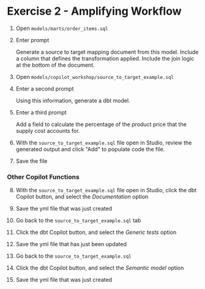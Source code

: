 # Exercise 2 - Amplifying Workflow

1. Open `models/marts/order_items.sql`
   
2. Enter prompt
<ul>Generate a source to target mapping document from this model. 
   Include a column that defines the transformation applied. 
   Include the join logic at the bottom of the document.</ul>

3. Open `models/copilot_workshop/source_to_target_example.sql`
   
4. Enter a second prompt
<ul>Using this information, generate a dbt model.</ul>

5. Enter a third prompt
<ul>Add a field to calculate the percentage of the product price 
   that the supply cost accounts for.</ul>

6. With the `source_to_target_example.sql` file open in Studio,
   review the generated output and click "Add" to populate code the file.
   
7. Save the file

### Other Copilot Functions
8. With the `source_to_target_example.sql` file open in Studio,
   click the dbt Copilot button, and select the *Documentation* option
   
9. Save the yml file that was just created
    
10. Go back to the `source_to_target_example.sql` tab
    
11. Click the dbt Copilot button, and select the *Generic tests* option
    
12. Save the yml file that has just been updated
    
13. Go back to the `source_to_target_example.sql`
    
14. Click the dbt Copilot button, and select the *Semantic model* option
    
15. Save the yml file that was just created
